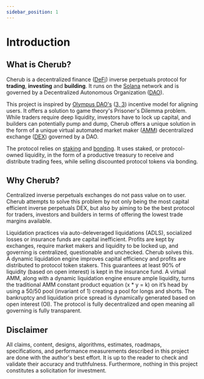 ```yaml
---
sidebar_position: 1
---
```


# Introduction

## What is Cherub?

Cherub is a decentralized finance ([DeFi](/about/terminology.md#defi)) inverse perpetuals protocol for **trading**, **investing** and **building**. It runs on the [Solana](https://solana.com/) network and is governed by a Decentralized Autonomous Organization ([DAO](/about/terminology.md#dao)).

This project is inspired by [Olympus DAO's](https://www.olympusdao.finance/) ([3, 3](/about/terminology.md#(3,3))) incentive model for aligning users. It offers a solution to game theory's Prisoner's Dilemma problem. While traders require deep liquidity, investors have to lock up capital, and builders can potentially pump and dump, Cherub offers a unique solution in the form of a unique virtual automated market maker ([AMM](/about/terminology.md#amm)) decentralized exchange ([DEX](/about/terminology.md#dex)) governed by a DAO.

The protocol relies on [staking](/about/terminology.md#staking) and [bonding](/about/terminology.md#bonding). It uses staked, or protocol-owned liquidity, in the form of a productive treasury to receive and distribute trading fees, while selling discounted protocol tokens via bonding.

## Why Cherub?

Centralized inverse perpetuals exchanges do not pass value on to user. Cherub attempts to solve this problem by not only being the most capital efficient inverse perpetuals DEX, but also by aiming to be the best protocol for traders, investors and builders in terms of offering the lowest trade margins available.

Liquidation practices via auto-deleveraged liquidations (ADLS), socialized losses or insurance funds are capital inefficient. Profits are kept by exchanges, require market makers and liquidity to be locked up, and governing is centralized, questionable and unchecked. Cherub solves this. A dynamic liquidation engine improves capital efficiency and profits are distributed to protocol token stakers. This guarantees at least 90% of liquidity (based on open interest) is kept in the insurance fund. A virtual AMM, along with a dynamic liquidation engine ensure ample liquidity, turns the traditional AMM constant product equation (x * y = k) on it’s head by using a 50/50 pool (invariant of 1) creating a pool for longs and shorts. The bankruptcy and liquidation price spread is dynamically generated based on open interest (OI). The protocol is fully decentralized and open meaning all governing is fully transparent.

## Disclaimer

All claims, content, designs, algorithms, estimates, roadmaps, specifications, and performance measurements described in this project are done with the author's best effort. It is up to the reader to check and validate their accuracy and truthfulness. Furthermore, nothing in this project constitutes a solicitation for investment.
